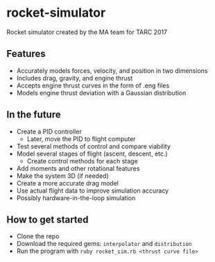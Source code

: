# rocket-simulator
Rocket simulator created by the MA team for TARC 2017

## Features
* Accurately models forces, velocity, and position in two dimensions
* Includes drag, gravity, and engine thrust
* Accepts engine thrust curves in the form of .eng files
* Models engine thrust deviation with a Gaussian distribution

## In the future
* Create a PID controller
  * Later, move the PID to flight computer
* Test several methods of control and compare viability
* Model several stages of flight (ascent, descent, etc.)
  * Create control methods for each stage
* Add moments and other rotational features
* Make the system 3D (if needed)
* Create a more accurate drag model
* Use actual flight data to improve simulation accuracy
* Possibly hardware-in-the-loop simulation

## How to get started
* Clone the repo
* Download the required gems: `interpolator` and `distribution`
* Run the program with `ruby rocket_sim.rb <thrust curve file>`
